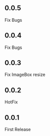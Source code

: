 ## 0.0.5

Fix Bugs

## 0.0.4

Fix Bugs

## 0.0.3

Fix ImageBox resize

## 0.0.2

HotFix

## 0.0.1

First Release
